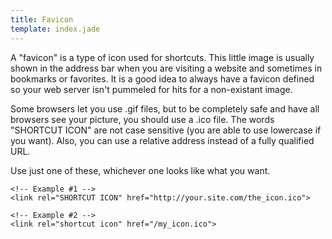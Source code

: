 ```yaml
---
title: Favicon
template: index.jade
---
```


A "favicon" is a type of icon used for shortcuts.  This little image is usually shown in the address bar when you are visiting a website and sometimes in bookmarks or favorites.  It is a good idea to always have a favicon defined so your web server isn't pummeled for hits for a non-existant image.

Some browsers let you use .gif files, but to be completely safe and have all browsers see your picture, you should use a .ico file.  The words "SHORTCUT ICON" are not case sensitive (you are able to use lowercase if you want).  Also, you can use a relative address instead of a fully qualified URL.

Use just one of these, whichever one looks like what you want.

    <!-- Example #1 -->
    <link rel="SHORTCUT ICON" href="http://your.site.com/the_icon.ico">

    <!-- Example #2 -->
    <link rel="shortcut icon" href="/my_icon.ico">
